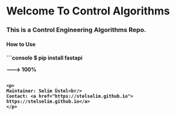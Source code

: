 # Welcome To Control Algorithms

<h3> This is a Control Engineering Algorithms Repo.</h3>

<h4> How to Use <h4>
```console
$ pip install fastapi

---> 100%
```

<p>
Maintainer: Selim Üstel<br/>
Contact: <a href="https://stelselim.github.io"> https://stelselim.github.io</a>
</p>

